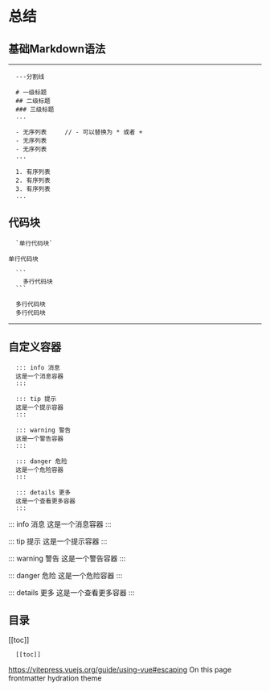 # 总结

## 基础Markdown语法
---
```
  ---分割线
  
  # 一级标题
  ## 二级标题
  ### 三级标题
  ...

  - 无序列表     // - 可以替换为 * 或者 +
  - 无序列表
  - 无序列表
  ...

  1. 有序列表
  2. 有序列表
  3. 有序列表
  ...

```
## 代码块
```
  `单行代码块`
```
`单行代码块`

````
  ```
    多行代码块
  ```
````
```
  多行代码块
  多行代码块
```
---
## 自定义容器
```
  ::: info 消息
  这是一个消息容器
  :::

  ::: tip 提示
  这是一个提示容器
  :::

  ::: warning 警告
  这是一个警告容器
  :::

  ::: danger 危险
  这是一个危险容器
  :::

  ::: details 更多
  这是一个查看更多容器
  :::
```
::: info 消息
这是一个消息容器
:::

::: tip 提示
这是一个提示容器
:::

::: warning 警告
这是一个警告容器
:::

::: danger 危险
这是一个危险容器
:::

::: details 更多
这是一个查看更多容器
:::
## 目录
[[toc]]
```
  [[toc]]
```

https://vitepress.vuejs.org/guide/using-vue#escaping
On this page
frontmatter
hydration
theme